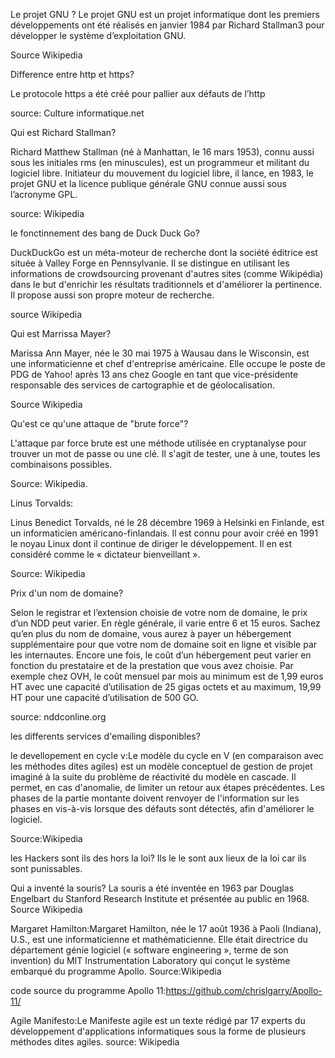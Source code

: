 Le projet GNU ?
Le projet GNU est un projet informatique dont les premiers développements ont été réalisés en janvier 1984 par Richard Stallman3 pour développer le système d’exploitation GNU.

Source Wikipedia

Difference entre http et https?

Le protocole https a été créé pour pallier aux défauts de l’http

source: Culture informatique.net

Qui est Richard Stallman?

Richard Matthew Stallman (né à Manhattan, le 16 mars 1953), connu aussi sous les initiales rms (en minuscules), est un programmeur et militant du logiciel libre. Initiateur du mouvement du logiciel libre, il lance, en 1983, le projet GNU et la licence publique générale GNU connue aussi sous l’acronyme GPL.

source: Wikipedia

le fonctinnement des bang de Duck Duck Go?

DuckDuckGo est un méta-moteur de recherche dont la société éditrice est située à Valley Forge en Pennsylvanie. Il se distingue en utilisant les informations de crowdsourcing provenant d'autres sites (comme Wikipédia) dans le but d'enrichir les résultats traditionnels et d'améliorer la pertinence. Il propose aussi son propre moteur de recherche.

source Wikipedia

Qui est Marrissa Mayer?

Marissa Ann Mayer, née le 30 mai 1975 à Wausau dans le Wisconsin, est une informaticienne et chef d'entreprise américaine. Elle occupe le poste de PDG de Yahoo! après 13 ans chez Google en tant que vice-présidente responsable des services de cartographie et de géolocalisation.

Source Wikipedia

Qu'est ce qu'une attaque de "brute force"?

L'attaque par force brute est une méthode utilisée en cryptanalyse pour trouver un mot de passe ou une clé. Il s'agit de tester, une à une, toutes les combinaisons possibles.

Source: Wikipedia.

Linus Torvalds:

Linus Benedict Torvalds, né le 28 décembre 1969 à Helsinki en Finlande, est un informaticien américano-finlandais. Il est connu pour avoir créé en 1991 le noyau Linux dont il continue de diriger le développement. Il en est considéré comme le « dictateur bienveillant ».

Source: Wikipedia

Prix d'un nom de domaine?

Selon le registrar et l’extension choisie de votre nom de domaine, le prix d’un NDD peut varier. En règle générale, il varie entre 6 et 15 euros. Sachez qu’en plus du nom de domaine, vous aurez à payer un hébergement supplémentaire pour que votre nom de domaine soit en ligne et visible par les internautes. Encore une fois, le coût d’un hébergement peut varier en fonction du prestataire et de la prestation que vous avez choisie. Par exemple chez OVH, le coût mensuel par mois au minimum est de 1,99 euros HT avec une capacité d’utilisation de 25 gigas octets et au maximum, 19,99 HT pour une capacité d’utilisation de 500 GO.

source: nddconline.org

les differents services d'emailing disponibles?

le devellopement en cycle v:Le modèle du cycle en V (en comparaison avec les méthodes dites agiles) est un modèle conceptuel de gestion de projet imaginé à la suite du problème de réactivité du modèle en cascade. Il permet, en cas d'anomalie, de limiter un retour aux étapes précédentes. Les phases de la partie montante doivent renvoyer de l'information sur les phases en vis-à-vis lorsque des défauts sont détectés, afin d'améliorer le logiciel.

Source:Wikipedia

les Hackers sont ils des hors la loi? Ils le le sont aux lieux de la loi car ils sont punissables.

Qui a inventé la souris?
La souris a été inventée en 1963 par Douglas Engelbart du Stanford Research Institute et présentée au public en 1968.
Source Wikipedia

Margaret Hamilton:Margaret Hamilton, née le 17 août 1936 à Paoli (Indiana), U.S., est une informaticienne et mathématicienne. Elle était directrice du département génie logiciel (« software engineering », terme de son invention) du MIT Instrumentation Laboratory qui conçut le système embarqué du programme Apollo.
Source:Wikipedia

code source du programme Apollo 11:https://github.com/chrislgarry/Apollo-11/

Agile Manifesto:Le Manifeste agile est un texte rédigé par 17 experts du développement d'applications informatiques sous la forme de plusieurs méthodes dites agiles.
source: Wikipedia
